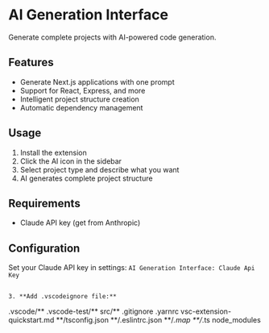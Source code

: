 # AI Generation Interface

Generate complete projects with AI-powered code generation.

## Features
- Generate Next.js applications with one prompt
- Support for React, Express, and more
- Intelligent project structure creation
- Automatic dependency management

## Usage
1. Install the extension
2. Click the AI icon in the sidebar
3. Select project type and describe what you want
4. AI generates complete project structure

## Requirements
- Claude API key (get from Anthropic)

## Configuration
Set your Claude API key in settings: `AI Generation Interface: Claude Api Key`
```

3. **Add .vscodeignore file:**
```
.vscode/**
.vscode-test/**
src/**
.gitignore
.yarnrc
vsc-extension-quickstart.md
**/tsconfig.json
**/.eslintrc.json
**/*.map
**/*.ts
node_modules